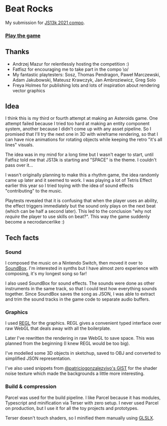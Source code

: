 # Beat Rocks

My submission for [JS13k 2021 compo](https://js13kgames.com/entries/2021).

### [Play the game](https://js13kgames.com/games/beat-rocks/index.html)

## Thanks

- Andrzej Mazur for relentlessly hosting the competition :)
- Fatfisz for encouraging me to take part in the compo \o/
- My fantastic playtesters: Sosz, Thomas Pendragon, Paweł Marczewski, Adam Jakubowski, Mateusz Krawczyk, Jan Ambroziewicz, Greg Solo
- Freya Holmes for publishing lots and lots of inspiration about rendering vector graphics

## Idea

I think this is my third or fourth attempt at making an Asteroids game. One attempt failed because I tried too hard at making an entity component system, another because I didn't come up with any asset pipeline. So I promised that I'll try the next one in 3D with wireframe rendering, so that I can have nice animations for rotating objects while keeping the retro "it's all lines" visuals.

The idea was in my mind for a long time but I wasn't eager to start, until Fatfisz told me that JS13k is starting and "SPACE" is the theme. I couldn't pass over it...

I wasn't originally planning to make this a rhythm game, the idea randomly came up later and it seemed to work. I was playing a lot of Tetris Effect earlier this year so I tried toying with the idea of sound effects "contributing" to the music.

Playtests revealed that it is confusing that when the player uses an ability, the effect triggers immediately but the sound only plays on the next beat (which can be half a second later). This led to the conclusion "why not _require_ the player to use skills on beat?". This way the game suddenly become a necrodancerlike :)

## Tech facts

### Sound

I composed the music on a Nintendo Switch, then moved it over to [SoundBox](https://sb.bitsnbites.eu/). I'm interested in synths but I have almost zero experience with composing, it's my longest song so far!

I also used SoundBox for sound effects. The sounds were done as other instruments in the same track, so that I could test how everything sounds together. Since SoundBox saves the song as JSON, I was able to extract and trim the sound tracks in the game code to separate audio buffers. 

### Graphics

I used [REGL](https://regl-project.github.io/regl/) for the graphics. REGL gives a convenient typed interface over raw WebGL that deals away with all the boilerplate.

Later I've rewritten the rendering in raw WebGL to save space. This was planned from the beginning (I knew REGL would be too big).

I've modelled some 3D objects in sketchup, saved to OBJ and converted to simplified JSON representation.

I've also used snippets from [@patriciogonzalezvivo's GIST](https://gist.github.com/patriciogonzalezvivo/670c22f3966e662d2f83) for the shader noise texture which made the backgrounds a little more interesting.

### Build & compression

Parcel was used for the build pipeline. I like Parcel because it has modules, Typescript and minification via Terser with zero setup. I never used Parcel on production, but I use it for all the toy projects and prototypes.

Terser doesn't touch shaders, so I minified them manually using [GLSLX](http://evanw.github.io/glslx/).
